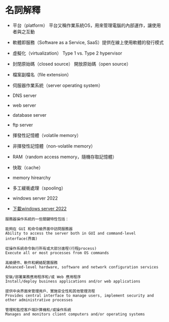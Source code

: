 # 名詞解釋
- 平台（platform）
   平台又稱作業系統OS，用來管理電腦的內部運作，讓使用者與之互動
- 軟體即服務（Software as a Service, SaaS）提供在線上使用軟體的發行模式
- 虛擬化（virtualization）  Type 1 vs. Type 2 hypervisor
- 封閉原始碼（closed source） 開放原始碼（open source）
- 檔案副檔名（file extension）
- 伺服器作業系統（server operating system） 
- DNS server
- web server
- database server
- ftp server
- 揮發性記憶體（volatile memory）
- 非揮發性記憶體（non-volatile memory）
- RAM（random access memory，隨機存取記憶體）
- 快取（cache）
- memory hirearchy
- 多工緩衝處理（spooling）




- windows server 2022
- [下載windows server 2022](https://www.microsoft.com/en-us/evalcenter/evaluate-windows-server-2022)
```
服務器操作系統的一些關鍵特性包括：

能夠在 GUI 和命令級界面中訪問服務器
Ability to access the server both in GUI and command-level interface(界面)

從操作系統命令執行所有或大部分進程(行程process)
Execute all or most processes from OS commands

高級硬件、軟件和網絡配置服務
Advanced-level hardware, software and network configuration services

安裝/部署業務應用程序和/或 Web 應用程序
Install/deploy business applications and/or web applications

提供中央界面來管理用戶、實施安全性和其他管理流程
Provides central interface to manage users, implement security and other administrative processes

管理和監控客戶端計算機和/或操作系統
Manages and monitors client computers and/or operating systems
```
